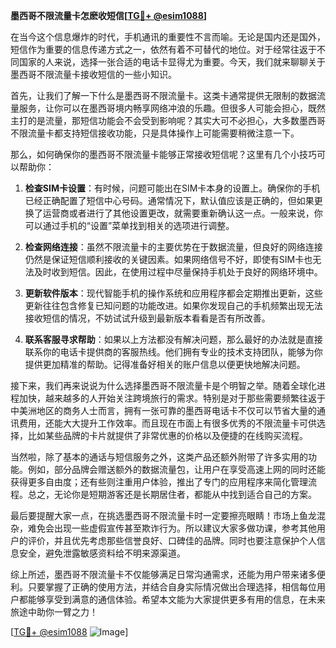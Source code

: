 **墨西哥不限流量卡怎麽收短信[[TG💪+ @esim1088](https://t.me/s/esim1088)]**

在当今这个信息爆炸的时代，手机通讯的重要性不言而喻。无论是国内还是国外，短信作为重要的信息传递方式之一，依然有着不可替代的地位。对于经常往返于不同国家的人来说，选择一张合适的电话卡显得尤为重要。今天，我们就来聊聊关于墨西哥不限流量卡接收短信的一些小知识。

首先，让我们了解一下什么是墨西哥不限流量卡。这类卡通常提供无限制的数据流量服务，让你可以在墨西哥境内畅享网络冲浪的乐趣。但很多人可能会担心，既然主打的是流量，那短信功能会不会受到影响呢？其实大可不必担心，大多数墨西哥不限流量卡都支持短信接收功能，只是具体操作上可能需要稍微注意一下。

那么，如何确保你的墨西哥不限流量卡能够正常接收短信呢？这里有几个小技巧可以帮助你：

1. **检查SIM卡设置**：有时候，问题可能出在SIM卡本身的设置上。确保你的手机已经正确配置了短信中心号码。通常情况下，默认值应该是正确的，但如果更换了运营商或者进行了其他设置更改，就需要重新确认这一点。一般来说，你可以通过手机的“设置”菜单找到相关的选项进行调整。

2. **检查网络连接**：虽然不限流量卡的主要优势在于数据流量，但良好的网络连接仍然是保证短信顺利接收的关键因素。如果网络信号不好，即使有SIM卡也无法及时收到短信。因此，在使用过程中尽量保持手机处于良好的网络环境中。

3. **更新软件版本**：现代智能手机的操作系统和应用程序都会定期推出更新，这些更新往往包含修复已知问题的功能改进。如果你发现自己的手机频繁出现无法接收短信的情况，不妨试试升级到最新版本看看是否有所改善。

4. **联系客服寻求帮助**：如果以上方法都没有解决问题，那么最好的办法就是直接联系你的电话卡提供商的客服热线。他们拥有专业的技术支持团队，能够为你提供更加精准的帮助。记得准备好相关的账户信息以便更快地解决问题。

接下来，我们再来说说为什么选择墨西哥不限流量卡是个明智之举。随着全球化进程加快，越来越多的人开始关注跨境旅行的需求。特别是对于那些需要频繁往返于中美洲地区的商务人士而言，拥有一张可靠的墨西哥电话卡不仅可以节省大量的通讯费用，还能大大提升工作效率。而且现在市面上有很多优秀的不限流量卡可供选择，比如某些品牌的卡片就提供了非常优惠的价格以及便捷的在线购买流程。

当然啦，除了基本的通话与短信服务之外，这类产品还额外附带了许多实用的功能。例如，部分品牌会赠送额外的数据流量包，让用户在享受高速上网的同时还能获得更多自由度；还有些则注重用户体验，推出了专门的应用程序来简化管理流程。总之，无论你是短期游客还是长期居住者，都能从中找到适合自己的方案。

最后要提醒大家一点，在挑选墨西哥不限流量卡时一定要擦亮眼睛！市场上鱼龙混杂，难免会出现一些虚假宣传甚至欺诈行为。所以建议大家多做功课，参考其他用户的评价，并且优先考虑那些信誉良好、口碑佳的品牌。同时也要注意保护个人信息安全，避免泄露敏感资料给不明来源渠道。

综上所述，墨西哥不限流量卡不仅能够满足日常沟通需求，还能为用户带来诸多便利。只要掌握了正确的使用方法，并结合自身实际情况做出合理选择，相信每位用户都能够享受到满意的通信体验。希望本文能为大家提供更多有用的信息，在未来旅途中助你一臂之力！

[[TG💪+ @esim1088](https://t.me/s/esim1088) ![Image](https://i.postimg.cc/4NQfJmqS/Snipaste-2025-05-13-00-14-12.png)]